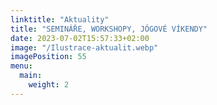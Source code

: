 ```yaml
---
linktitle: "Aktuality"
title: "SEMINÁŘE, WORKSHOPY, JÓGOVÉ VÍKENDY"
date: 2023-07-02T15:57:33+02:00
image: "/Ilustrace-aktualit.webp"
imagePosition: 55
menu:
  main:
    weight: 2
---
```

